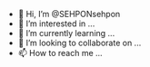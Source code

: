 - 👋 Hi, I’m @SEHPONsehpon
- 👀 I’m interested in ...
- 🌱 I’m currently learning ...
- 💞️ I’m looking to collaborate on ...
- 📫 How to reach me ...

<!---
SEHPONsehpon/SEHPONsehpon is a ✨ special ✨ repository because its `README.md` (this file) appears on your GitHub profile.
You can click the Preview link to take a look at your changes.
--->
